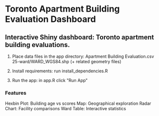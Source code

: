 # Toronto Apartment Building Evaluation Dashboard

## Interactive Shiny dashboard: Toronto apartment building evaluations.

1. Place data files in the app directory:
   Apartment Building Evaluation.csv
   25-ward/WARD_WGS84.shp (+ related geometry files)

2. Install requirements:
   run install_dependencies.R
   
3. Run the app:
   in app.R click "Run App"

### Features
Hexbin Plot: Building age vs scores
Map: Geographical exploration
Radar Chart: Facility comparisons
Ward Table: Interactive statistics

